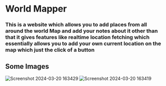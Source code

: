 # World Mapper
### This is a website which allows you to add places from all around the world Map and add your notes about it other than that it gives features like realtime location fetching which essentially allows you to add your own current location on the map which just the click of a button

## Some Images
![Screenshot 2024-03-20 163429](https://github.com/Arpit-Kumar231/WorldMapping/assets/142097093/b761613d-ccf2-4035-a8d3-b4611c4e7103)
![Screenshot 2024-03-20 163419](https://github.com/Arpit-Kumar231/WorldMapping/assets/142097093/98a8081b-7236-4580-95e9-ea0687f2def9)
